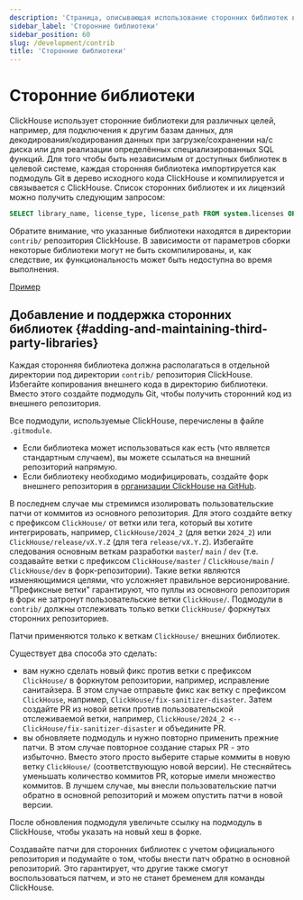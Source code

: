 ```yaml
---
description: 'Страница, описывающая использование сторонних библиотек в ClickHouse и способы их добавления и поддержки.'
sidebar_label: 'Сторонние библиотеки'
sidebar_position: 60
slug: /development/contrib
title: 'Сторонние библиотеки'
---
```



# Сторонние библиотеки

ClickHouse использует сторонние библиотеки для различных целей, например, для подключения к другим базам данных, для декодирования/кодирования данных при загрузке/сохранении на/с диска или для реализации определённых специализированных SQL функций. Для того чтобы быть независимым от доступных библиотек в целевой системе, каждая сторонняя библиотека импортируется как подмодуль Git в дерево исходного кода ClickHouse и компилируется и связывается с ClickHouse. Список сторонних библиотек и их лицензий можно получить следующим запросом:

```sql
SELECT library_name, license_type, license_path FROM system.licenses ORDER BY library_name COLLATE 'en';
```

Обратите внимание, что указанные библиотеки находятся в директории `contrib/` репозитория ClickHouse. В зависимости от параметров сборки некоторые библиотеки могут не быть скомпилированы, и, как следствие, их функциональность может быть недоступна во время выполнения.

[Пример](https://sql.clickhouse.com?query_id=478GCPU7LRTSZJBNY3EJT3)

## Добавление и поддержка сторонних библиотек {#adding-and-maintaining-third-party-libraries}

Каждая сторонняя библиотека должна располагаться в отдельной директории под директории `contrib/` репозитория ClickHouse. Избегайте копирования внешнего кода в директорию библиотеки. Вместо этого создайте подмодуль Git, чтобы получить сторонний код из внешнего репозитория.

Все подмодули, используемые ClickHouse, перечислены в файле `.gitmodule`.
- Если библиотека может использоваться как есть (что является стандартным случаем), вы можете ссылаться на внешний репозиторий напрямую.
- Если библиотеку необходимо модифицировать, создайте форк внешнего репозитория в [организации ClickHouse на GitHub](https://github.com/ClickHouse).

В последнем случае мы стремимся изолировать пользовательские патчи от коммитов из основного репозитория. Для этого создайте ветку с префиксом `ClickHouse/` от ветки или тега, который вы хотите интегрировать, например, `ClickHouse/2024_2` (для ветки `2024_2`) или `ClickHouse/release/vX.Y.Z` (для тега `release/vX.Y.Z`). Избегайте следования основным веткам разработки `master`/ `main` / `dev` (т.е. создавайте ветки с префиксом `ClickHouse/master` / `ClickHouse/main` / `ClickHouse/dev` в форк-репозитории). Такие ветки являются изменяющимися целями, что усложняет правильное версионирование. "Префиксные ветки" гарантируют, что пуллы из основного репозитория в форк не затронут пользовательские ветки `ClickHouse/`. Подмодули в `contrib/` должны отслеживать только ветки `ClickHouse/` форкнутых сторонних репозиториев.

Патчи применяются только к веткам `ClickHouse/` внешних библиотек.

Существует два способа это сделать:
- вам нужно сделать новый фикс против ветки с префиксом `ClickHouse/` в форкнутом репозитории, например, исправление санитайзера. В этом случае отправьте фикс как ветку с префиксом `ClickHouse`, например, `ClickHouse/fix-sanitizer-disaster`. Затем создайте PR из новой ветки против пользовательской отслеживаемой ветки, например, `ClickHouse/2024_2 <-- ClickHouse/fix-sanitizer-disaster` и объедините PR.
- вы обновляете подмодуль и нужно повторно применить прежние патчи. В этом случае повторное создание старых PR - это избыточно. Вместо этого просто выберите старые коммиты в новую ветку `ClickHouse/` (соответствующую новой версии). Не стесняйтесь уменьшать количество коммитов PR, которые имели множество коммитов. В лучшем случае, мы внесли пользовательские патчи обратно в основной репозиторий и можем опустить патчи в новой версии.

После обновления подмодуля увеличьте ссылку на подмодуль в ClickHouse, чтобы указать на новый хеш в форке.

Создавайте патчи для сторонних библиотек с учетом официального репозитория и подумайте о том, чтобы внести патч обратно в основной репозиторий. Это гарантирует, что другие также смогут воспользоваться патчем, и это не станет бременем для команды ClickHouse.
